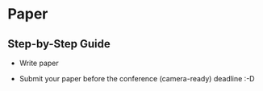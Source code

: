 Paper
=====

## Step-by-Step Guide

- Write paper

- Submit your paper before the conference (camera-ready) deadline :-D

